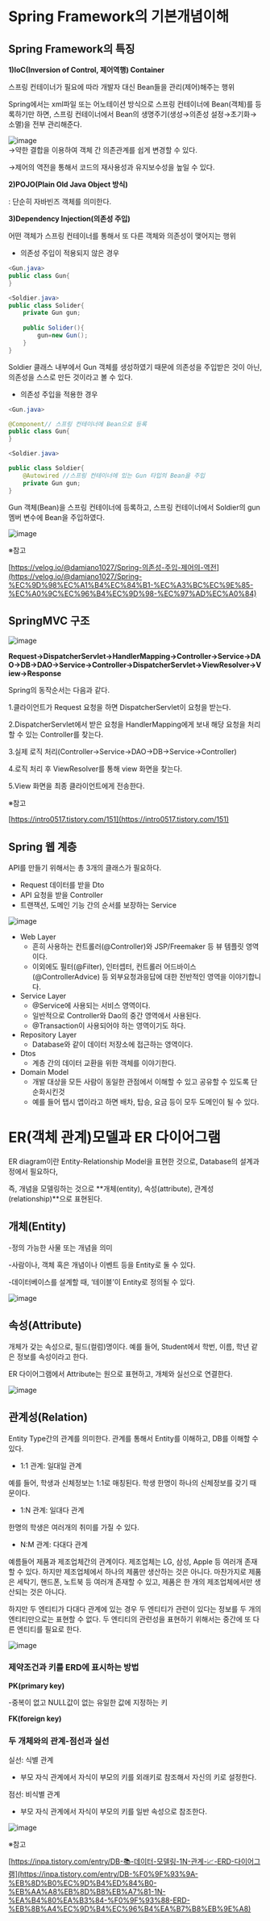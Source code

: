 # Spring Framework의 기본개념이해

## Spring Framework의 특징

**1)IoC(Inversion of Control, 제어역행) Container**

스프링 컨테이너가 필요에 따라 개발자 대신 Bean들을 관리(제어)해주는 행위

Spring에서는 xml파일 또는 어노테이션 방식으로 스프링 컨테이너에 Bean(객체)를 등록하기만 하면, 스프링 컨테이너에서 Bean의 생명주기(생성→의존성 설정→초기화→소멸)을 전부 관리해준다.

![image](https://user-images.githubusercontent.com/74875490/178189554-bf8342fe-893a-4de3-8b55-653e3fe50df0.png)
<br>
→약한 결합을 이용하여 객체 간 의존관계를 쉽게 변경할 수 있다.

→제어의 역전을 통해서 코드의 재사용성과 유지보수성을 높일 수 있다.

**2)POJO(Plain Old Java Object 방식)**

: 단순히 자바빈즈 객체를 의미한다.

**3)Dependency Injection(의존성 주입)**

어떤 객체가 스프링 컨테이너를 통해서 또 다른 객체와 의존성이 맺어지는 행위

- 의존성 주입이 적용되지 않은 경우

```java
<Gun.java>
public class Gun{
}

<Soldier.java>
public class Solider{
	private Gun gun;
	
	public Solider(){
		gun=new Gun();
	}
}
```

Soldier 클래스 내부에서 Gun 객체를 생성하였기 때문에 의존성을 주입받은 것이 아닌, 의존성을 스스로 만든 것이라고 볼 수 있다.

- 의존성 주입을 적용한 경우

```java
<Gun.java>

@Component// 스프링 컨테이너에 Bean으로 등록
public class Gun{
}

<Soldier.java>

public class Soldier{
	@Autowired //스프링 컨테이너에 있는 Gun 타입의 Bean을 주입
	private Gun gun;
}
```

Gun 객체(Bean)을 스프링 컨테이너에 등록하고, 스프링 컨테이너에서 Soldier의 gun 멤버 변수에 Bean을 주입하였다.

![image](https://user-images.githubusercontent.com/74875490/178189606-3479c7ce-3f5a-4394-aa2e-5ee803890ec5.png)
<br>

※참고

[https://velog.io/@damiano1027/Spring-의존성-주입-제어의-역전](https://velog.io/@damiano1027/Spring-%EC%9D%98%EC%A1%B4%EC%84%B1-%EC%A3%BC%EC%9E%85-%EC%A0%9C%EC%96%B4%EC%9D%98-%EC%97%AD%EC%A0%84)

## SpringMVC 구조

![image](https://user-images.githubusercontent.com/74875490/178189675-77081f05-3c8e-4f11-a4f3-4d14899ad6a9.png)
<br>

**Request→DispatcherServlet→HandlerMapping→Controller→Service→DAO→DB→DAO→Service→Controller→DispatcherServlet→ViewResolver→View→Response**

Spring의 동작순서는 다음과 같다.

1.클라이언트가 Request 요청을 하면 DispatcherServlet이 요청을 받는다.

2.DispatcherServlet에서 받은 요청을 HandlerMapping에게 보내 해당 요청을 처리할 수 있는 Controller를 찾는다.

3.실제 로직 처리(Controller→Service→DAO→DB→Service→Controller)

4.로직 처리 후 ViewResolver를 통해 view 화면을 찾는다.

5.View 화면을 최종 클라이언트에게 전송한다.

※참고

[https://intro0517.tistory.com/151](https://intro0517.tistory.com/151)

## **Spring 웹 계층**

API를 만들기 위해서는 총 3개의 클래스가 필요하다.

- Request 데이터를 받을 Dto
- API 요청을 받을 Controller
- 트랜잭션, 도메인 기능 간의 순서를 보장하는 Service

![image](https://user-images.githubusercontent.com/74875490/178189750-46257a45-893d-4fe7-82ea-b885f2c25293.png)
<br>

- Web Layer
    - 흔히 사용하는 컨트롤러(@Controller)와 JSP/Freemaker 등 뷰 템플릿 영역이다.
    - 이외에도 필터(@Filter), 인터셉터, 컨트롤러 어드바이스(@ControllerAdvice) 등 외부요청과응답에 대한 전반적인 영역을 이야기합니다.
- Service Layer
    - @Service에 사용되는 서비스 영역이다.
    - 일반적으로 Controller와 Dao의 중간 영역에서 사용된다.
    - @Transaction이 사용되어야 하는 영역이기도 하다.
- Repository Layer
    - Database와 같이 데이터 저장소에 접근하는 영역이다.
- Dtos
    - 계층 간의 데이터 교환을 위한 객체를 이야기한다.
- Domain Model
    - 개발 대상을 모든 사람이 동일한 관점에서 이해할 수 있고 공유할 수 있도록 단순화시킨것
    - 예를 들어 탭시 앱이라고 하면 배차, 탑승, 요금 등이 모두 도메인이 될 수 있다.


# ER(객체 관계)모델과 ER 다이어그램

ER diagram이란 Entity-Relationship Model을 표현한 것으로, Database의 설계과정에서 필요하다,

즉, 개념을 모델링하는 것으로 **개체(entity), 속성(attribute), 관계성(relationship)**으로 표현된다.

## **개체(Entity)**

-정의 가능한 사물 또는 개념을 의미

-사람이나, 객체 혹은 개념이나 이벤트 등을 Entity로 둘 수 있다.

-데이터베이스를 설계할 때, ‘테이블’이 Entity로 정의될 수 있다.

![image](https://user-images.githubusercontent.com/74875490/178195679-78abaf11-74eb-4a79-9a52-7bc19a569cf1.png)
<br>

## **속성(Attribute)**

개체가 갖는 속성으로, 필드(컬럼)명이다. 예를 들어, Student에서 학번, 이름, 학년 같은 정보를 속성이라고 한다.

ER 다이어그램에서 Attribute는 원으로 표현하고, 개체와 실선으로 연결한다.

![image](https://user-images.githubusercontent.com/74875490/178195725-2de20826-25d2-4604-aea1-3fbcca85ecac.png)
<br>

## **관계성(Relation)**

Entity Type간의 관계를 의미한다. 관계를 통해서 Entity를 이해하고, DB를 이해할 수 있다.

- 1:1 관계: 일대일 관계

예를 들어, 학생과 신체정보는 1:1로 매칭된다. 학생 한명이 하나의 신체정보를 갖기 때문이다.

- 1:N 관계: 일대다 관계

한명의 학생은 여러개의 취미를 가질 수 있다.

- N:M 관계: 다대다 관계

예름들어 제품과 제조업체간의 관계이다. 제조업체는 LG, 삼성, Apple 등 여러개 존재할 수 있다. 하지만 제조업체에서 하나의 제품만 생산하는 것은 아니다. 마찬가지로 제품은 세탁기, 핸드폰, 노트북 등 여러개 존재할 수 있고, 제품은 한 개의 제조업체에서만 생산되는 것은 아니다.

하지만 두 엔티티가 다대다 관계에 있는 경우 두 엔티티가 관련이 있다는 정보를 두 개의 엔티티만으로는 표현할 수 없다. 두 엔티티의 관련성을 표현하기 위해서는 중간에 또 다른 엔티티를 필요로 한다.

![image](https://user-images.githubusercontent.com/74875490/178195497-c33b19fb-3051-4a32-8a1e-ecd1f6042643.png)
<br>

### **제약조건과 키를 ERD에 표시하는 방법**

**PK(primary key)**

-중복이 없고 NULL값이 없는 유일한 값에 지정하는 키

**FK(foreign key)**

### 두 개체와의 관계-점선과 실선

실선: 식별 관계

- 부모 자식 관계에서 자식이 부모의 키를 외래키로 참조해서 자신의 키로 설정한다.

점선: 비식별 관계

- 부모 자식 관계에서 자식이 부모의 키를 일반 속성으로 참조한다.

![image](https://user-images.githubusercontent.com/74875490/178195620-933f1d58-71bc-4143-9f76-cc8e9946cac8.png)
<br>

※참고

[https://inpa.tistory.com/entry/DB-📚-데이터-모델링-1N-관계-📈-ERD-다이어그램](https://inpa.tistory.com/entry/DB-%F0%9F%93%9A-%EB%8D%B0%EC%9D%B4%ED%84%B0-%EB%AA%A8%EB%8D%B8%EB%A7%81-1N-%EA%B4%80%EA%B3%84-%F0%9F%93%88-ERD-%EB%8B%A4%EC%9D%B4%EC%96%B4%EA%B7%B8%EB%9E%A8)
